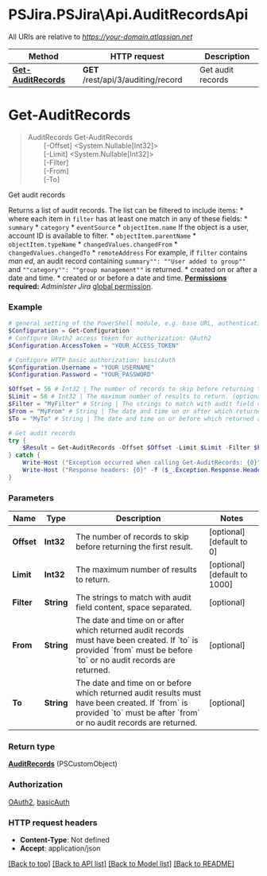 # PSJira.PSJira\Api.AuditRecordsApi

All URIs are relative to *https://your-domain.atlassian.net*

Method | HTTP request | Description
------------- | ------------- | -------------
[**Get-AuditRecords**](AuditRecordsApi.md#Get-AuditRecords) | **GET** /rest/api/3/auditing/record | Get audit records


<a id="Get-AuditRecords"></a>
# **Get-AuditRecords**
> AuditRecords Get-AuditRecords<br>
> &nbsp;&nbsp;&nbsp;&nbsp;&nbsp;&nbsp;&nbsp;&nbsp;[-Offset] <System.Nullable[Int32]><br>
> &nbsp;&nbsp;&nbsp;&nbsp;&nbsp;&nbsp;&nbsp;&nbsp;[-Limit] <System.Nullable[Int32]><br>
> &nbsp;&nbsp;&nbsp;&nbsp;&nbsp;&nbsp;&nbsp;&nbsp;[-Filter] <String><br>
> &nbsp;&nbsp;&nbsp;&nbsp;&nbsp;&nbsp;&nbsp;&nbsp;[-From] <String><br>
> &nbsp;&nbsp;&nbsp;&nbsp;&nbsp;&nbsp;&nbsp;&nbsp;[-To] <String><br>

Get audit records

Returns a list of audit records. The list can be filtered to include items:   *  where each item in `filter` has at least one match in any of these fields:           *  `summary`      *  `category`      *  `eventSource`      *  `objectItem.name` If the object is a user, account ID is available to filter.      *  `objectItem.parentName`      *  `objectItem.typeName`      *  `changedValues.changedFrom`      *  `changedValues.changedTo`      *  `remoteAddress`          For example, if `filter` contains *man ed*, an audit record containing `summary"": ""User added to group""` and `""category"": ""group management""` is returned.  *  created on or after a date and time.  *  created or or before a date and time.  **[Permissions](#permissions) required:** *Administer Jira* [global permission](https://confluence.atlassian.com/x/x4dKLg).

### Example
```powershell
# general setting of the PowerShell module, e.g. base URL, authentication, etc
$Configuration = Get-Configuration
# Configure OAuth2 access token for authorization: OAuth2
$Configuration.AccessToken = "YOUR_ACCESS_TOKEN"

# Configure HTTP basic authorization: basicAuth
$Configuration.Username = "YOUR_USERNAME"
$Configuration.Password = "YOUR_PASSWORD"

$Offset = 56 # Int32 | The number of records to skip before returning the first result. (optional) (default to 0)
$Limit = 56 # Int32 | The maximum number of results to return. (optional) (default to 1000)
$Filter = "MyFilter" # String | The strings to match with audit field content, space separated. (optional)
$From = "MyFrom" # String | The date and time on or after which returned audit records must have been created. If `to` is provided `from` must be before `to` or no audit records are returned. (optional)
$To = "MyTo" # String | The date and time on or before which returned audit results must have been created. If `from` is provided `to` must be after `from` or no audit records are returned. (optional)

# Get audit records
try {
    $Result = Get-AuditRecords -Offset $Offset -Limit $Limit -Filter $Filter -From $From -To $To
} catch {
    Write-Host ("Exception occurred when calling Get-AuditRecords: {0}" -f ($_.ErrorDetails | ConvertFrom-Json))
    Write-Host ("Response headers: {0}" -f ($_.Exception.Response.Headers | ConvertTo-Json))
}
```

### Parameters

Name | Type | Description  | Notes
------------- | ------------- | ------------- | -------------
 **Offset** | **Int32**| The number of records to skip before returning the first result. | [optional] [default to 0]
 **Limit** | **Int32**| The maximum number of results to return. | [optional] [default to 1000]
 **Filter** | **String**| The strings to match with audit field content, space separated. | [optional] 
 **From** | **String**| The date and time on or after which returned audit records must have been created. If &#x60;to&#x60; is provided &#x60;from&#x60; must be before &#x60;to&#x60; or no audit records are returned. | [optional] 
 **To** | **String**| The date and time on or before which returned audit results must have been created. If &#x60;from&#x60; is provided &#x60;to&#x60; must be after &#x60;from&#x60; or no audit records are returned. | [optional] 

### Return type

[**AuditRecords**](AuditRecords.md) (PSCustomObject)

### Authorization

[OAuth2](../README.md#OAuth2), [basicAuth](../README.md#basicAuth)

### HTTP request headers

 - **Content-Type**: Not defined
 - **Accept**: application/json

[[Back to top]](#) [[Back to API list]](../README.md#documentation-for-api-endpoints) [[Back to Model list]](../README.md#documentation-for-models) [[Back to README]](../README.md)


